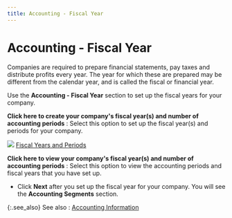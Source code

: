 ```yaml
---
title: Accounting - Fiscal Year
---
```


# Accounting - Fiscal Year


Companies are required to prepare financial statements, pay taxes and  distribute profits every year. The year for which these are prepared may  be different from the calendar year, and is called the fiscal or financial  year.


Use the **Accounting - Fiscal Year**  section to set up the fiscal years for your company.


**Click here to create your company's fiscal year(s)  and number of accounting periods**
: Select this option to set up the fiscal year(s)  and periods for your company.


![]({{site.sc_baseurl}}/img/lens.gif) [Fiscal  Years and Periods]({{site.sc_baseurl}}/options/acc-info/fiscal-year-and-periods/fiscal_year_and_periods_1.html)


**Click here to view your company's fiscal 
 year(s) and number of accounting periods**
: Select this option to view the accounting periods  and fiscal years that you have set up.

- Click **Next** after you set up the fiscal year for your company. You will see  the **Accounting 
 Segments** section.



{:.see_also}
See also
: [Accounting  Information]({{site.sc_baseurl}}/the-company-creation-wizard/accounting/accounting_information_setupco.html)
